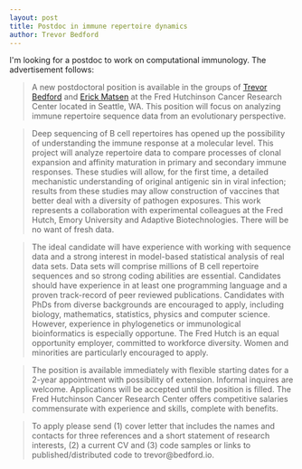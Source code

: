 ```yaml
---
layout: post
title: Postdoc in immune repertoire dynamics
author: Trevor Bedford
---
```


I'm looking for a postdoc to work on computational immunology.  The advertisement follows:

> A new postdoctoral position is available in the groups of [Trevor Bedford](http://bedford.io/) and [Erick Matsen](http://matsen.fredhutch.org/) at the Fred Hutchinson Cancer Research Center located in Seattle, WA. This position will focus on analyzing immune repertoire sequence data from an evolutionary perspective. 

> Deep sequencing of B cell repertoires has opened up the possibility of understanding the immune response at a molecular level. This project will analyze repertoire data to compare processes of clonal expansion and affinity maturation in primary and secondary immune responses. These studies will allow, for the first time, a detailed mechanistic understanding of original antigenic sin in viral infection; results from these studies may allow construction of vaccines that better deal with a diversity of pathogen exposures. This work represents a collaboration with experimental colleagues at the Fred Hutch, Emory University and Adaptive Biotechnologies. There will be no want of fresh data.

> The ideal candidate will have experience with working with sequence data and a strong interest in model-based statistical analysis of real data sets. Data sets will comprise millions of B cell repertoire sequences and so strong coding abilities are essential. Candidates should have experience in at least one programming language and a proven track-record of peer reviewed publications. Candidates with PhDs from diverse backgrounds are encouraged to apply, including biology, mathematics, statistics, physics and computer science. However, experience in phylogenetics or immunological bioinformatics is especially opportune. The Fred Hutch is an equal opportunity employer, committed to workforce diversity. Women and minorities are particularly encouraged to apply.

> The position is available immediately with flexible starting dates for a 2-year appointment with possibility of extension.  Informal inquires are welcome.  Applications will be accepted until the position is filled.  The Fred Hutchinson Cancer Research Center offers competitive salaries commensurate with experience and skills, complete with benefits.

> To apply please send (1) cover letter that includes the names and contacts for three references and a short statement of research interests, (2) a current CV and (3) code samples or links to published/distributed code to trevor<span style="display:none">obfuscate</span>@bedford.io.